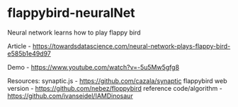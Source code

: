 # flappybird-neuralNet

Neural network learns how to play flappy bird

Article - https://towardsdatascience.com/neural-network-plays-flappy-bird-e585b1e49d97

Demo - https://www.youtube.com/watch?v=-5u5Mw5gfg8

Resources:
synaptic.js - https://github.com/cazala/synaptic
flappybird web version - https://github.com/nebez/floppybird
reference code/algorithm - https://github.com/ivanseidel/IAMDinosaur

